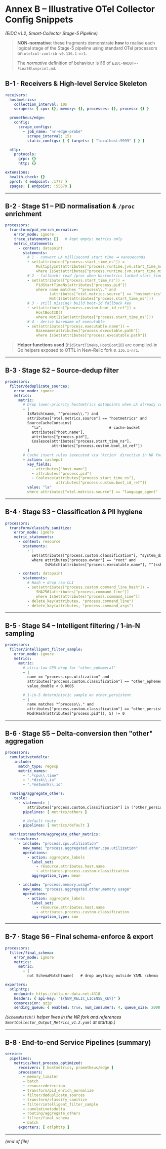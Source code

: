 # Annex B – Illustrative OTel Collector Config Snippets  
*(EIDC v1.2, Smart-Collector Stage-5 Pipeline)*

> **NON-normative**: these fragments demonstrate **how** to realise each logical
> stage of the Stage-5 pipeline using standard OTel processors on
> `otelcol-contrib v0.136.1-nr1`.  
>   
> The *normative* definition of behaviour is §6 of
> `EIDC-NRDOT+-FinalBlueprint.md`.

## B-1 · Receivers & High-level Service Skeleton

```yaml
receivers:
  hostmetrics:
    collection_interval: 10s
    scrapers: { cpu: {}, memory: {}, processes: {}, process: {} }

  prometheus/edge:
    config:
      scrape_configs:
        - job_name: "nr-edge-probe"
          scrape_interval: 15s
          static_configs: [ { targets: [ "localhost:9999" ] } ]

  otlp:
    protocols:
      grpc: {}
      http: {}

extensions:
  health_check: {}
  pprof: { endpoint: :1777 }
  zpages: { endpoint: :55679 }
```

---

## B-2 · Stage S1 – PID normalisation & `/proc` enrichment

```yaml
processors:
  transform/pid_enrich_normalize:
    error_mode: ignore
    trace_statements: []   # kept empty; metrics only
    metric_statements:
      - context: datapoint
        statements:
          # 1 · convert LA millisecond start time ➜ nanoseconds
          - set(attributes["process.start_time_ns"]) =
              MultiplyInt(attributes["process.runtime.jvm.start_time_ms"], 1_000_000)
              where IsSet(attributes["process.runtime.jvm.start_time_ms"])
          # 2 · fallback: read /proc when hostmetrics lacked start_time_ns
          - set(attributes["process.start_time_ns"]) =
              PidStartTimeNs(attributes["process.pid"])
              where name matches "^process\\." and
                    (attributes["otel.metrics.source"] == "hostmetrics") and
                    Not(IsSet(attributes["process.start_time_ns"]))
          # 3 · still missing? build boot-id fallback key
          - set(attributes["process.custom.boot_id_ref"]) =
              HostBootID()
              where Not(IsSet(attributes["process.start_time_ns"]))
          # 4 · derive basename of executable
          - set(attributes["process.executable.name"]) =
              Basename(attributes["process.executable.path"])
              where IsSet(attributes["process.executable.path"])
```

> **Helper functions used** (`PidStartTimeNs`, `HostBootID`) are compiled-in
> Go helpers exposed to OTTL in New-Relic fork `0.136.1-nr1`.

---

## B-3 · Stage S2 – Source-dedup filter

```yaml
processors:
  filter/deduplicate_sources:
    error_mode: ignore
    metrics:
      metric:
        # Drop lower-priority hostmetrics datapoints when LA already covers pid
        - |
          IsMatch(name, "^process\\.") and
          attributes["otel.metrics.source"] == "hostmetrics" and
          SourceCacheContains(
            "la",                              # cache-bucket
            attributes["host.name"],
            attributes["process.pid"],
            Coalesce(attributes["process.start_time_ns"],
                     attributes["process.custom.boot_id_ref"])
          )
        # Cache insert rules (executed via 'Action' directive in NR fork)
        - action: cacheput
          key_fields:
            - attributes["host.name"]
            - attributes["process.pid"]
            - Coalesce(attributes["process.start_time_ns"],
                       attributes["process.custom.boot_id_ref"])
          value: "la"
          where attributes["otel.metrics.source"] == "language_agent"
```

---

## B-4 · Stage S3 – Classification & PII hygiene

```yaml
processors:
  transform/classify_sanitize:
    error_mode: ignore
    metric_statements:
      - context: resource
        statements:
          - |
            set(attributes["process.custom.classification"], "system_daemon")
            where attributes["process.owner"] == "root" and
                  IsMatch(attributes["process.executable.name"], "^(sshd|systemd|dockerd)$")

      - context: datapoint
        statements:
          # Hash + drop raw CLI
          - set(attributes["process.custom.command_line_hash"]) =
              SHA256(attributes["process.command_line"])
              where IsSet(attributes["process.command_line"])
          - delete_key(attributes, "process.command_line")
          - delete_key(attributes, "process.command_args")
```

---

## B-5 · Stage S4 – Intelligent filtering / 1-in-N sampling

```yaml
processors:
  filter/intelligent_filter_sample:
    error_mode: ignore
    metrics:
      metric:
        # ultra-low CPU drop for "other_ephemeral"
        - |
          name == "process.cpu.utilization" and
          attributes["process.custom.classification"] == "other_ephemeral" and
          value_double < 0.0005

        # 1-in-5 deterministic sample on other_persistent
        - |
          name matches "^process\\." and
          attributes["process.custom.classification"] == "other_persistent" and
          Mod(Hash(attributes["process.pid"]), 5) != 0
```

---

## B-6 · Stage S5 – Delta-conversion then "other" aggregation

```yaml
processors:
  cumulativetodelta:
    include:
      match_type: regexp
      metric_names:
        - ".*cpu\\.time"
        - ".*disk\\.io"
        - ".*network\\.io"

  routing/aggregate_others:
    table:
      - statement: |
          attributes["process.custom.classification"] in ("other_persistent","other_ephemeral")
        pipelines: [ metrics/others ]

        # default route
      - pipelines: [ metrics/default ]

  metricstransform/aggregate_other_metrics:
    transforms:
      - include: "process.cpu.utilization"
        new_name: "process.aggregated.other.cpu.utilization"
        operations:
          - action: aggregate_labels
            label_set:
              - resource.attributes.host.name
              - attributes.process.custom.classification
            aggregation_type: mean

      - include: "process.memory.usage"
        new_name: "process.aggregated.other.memory.usage"
        operations:
          - action: aggregate_labels
            label_set:
              - resource.attributes.host.name
              - attributes.process.custom.classification
            aggregation_type: sum
```

---

## B-7 · Stage S6 – Final schema-enforce & export

```yaml
processors:
  filter/final_schema:
    error_mode: ignore
    metrics:
      metric:
        - |
          not SchemaMatch(name)   # drop anything outside YAML schema

exporters:
  otlphttp:
    endpoint: https://otlp.nr-data.net:4318
    headers: { api-key: "${NEW_RELIC_LICENSE_KEY}" }
    compression: gzip
    sending_queue: { enabled: true, num_consumers: 4, queue_size: 2000 }
```

*(`SchemaMatch()` helper lives in the NR fork and references
`SmartCollector_Output_Metrics_v1.2.yaml` at startup.)*

---

## B-8 · End-to-end Service Pipelines (summary)

```yaml
service:
  pipelines:
    metrics/host_process_optimized:
      receivers: [ hostmetrics, prometheus/edge ]
      processors:
        - memory_limiter
        - batch
        - resourcedetection
        - transform/pid_enrich_normalize
        - filter/deduplicate_sources
        - transform/classify_sanitize
        - filter/intelligent_filter_sample
        - cumulativetodelta
        - routing/aggregate_others
        - filter/final_schema
        - batch
      exporters: [ otlphttp ]
```

---

*(end of file)*